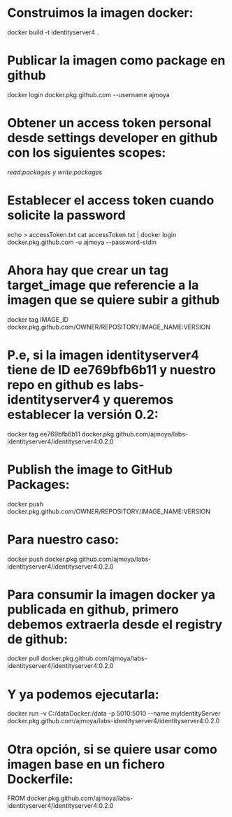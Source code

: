 # Construimos la imagen docker:
docker build -t identityserver4 .

# Publicar la imagen como package en github
docker login docker.pkg.github.com --username ajmoya

# Obtener un access token personal desde settings developer en github con los siguientes scopes:
<i>read:packages y write:packages</i>


# Establecer el access token cuando solicite la password
echo <accessToken> > accessToken.txt
cat accessToken.txt | docker login docker.pkg.github.com -u ajmoya --password-stdin

# Ahora hay que crear un tag target_image que referencie a la imagen que se quiere subir a github
docker tag IMAGE_ID docker.pkg.github.com/OWNER/REPOSITORY/IMAGE_NAME:VERSION

# P.e, si la imagen identityserver4 tiene de ID ee769bfb6b11 y nuestro repo en github es labs-identityserver4 y queremos establecer la versión 0.2:
docker tag ee769bfb6b11 docker.pkg.github.com/ajmoya/labs-identityserver4/identityserver4:0.2.0

# Publish the image to GitHub Packages:
docker push docker.pkg.github.com/OWNER/REPOSITORY/IMAGE_NAME:VERSION

# Para nuestro caso:
docker push docker.pkg.github.com/ajmoya/labs-identityserver4/identityserver4:0.2.0


# Para consumir la imagen docker ya publicada en github, primero debemos extraerla desde el registry de github:
docker pull docker.pkg.github.com/ajmoya/labs-identityserver4/identityserver4:0.2.0

# Y ya podemos ejecutarla:
docker run -v C:/dataDocker:/data -p 5010:5010 --name myIdentityServer docker.pkg.github.com/ajmoya/labs-identityserver4/identityserver4:0.2.0

# Otra opción, si se quiere usar como imagen base en un fichero Dockerfile:
FROM docker.pkg.github.com/ajmoya/labs-identityserver4/identityserver4:0.2.0
